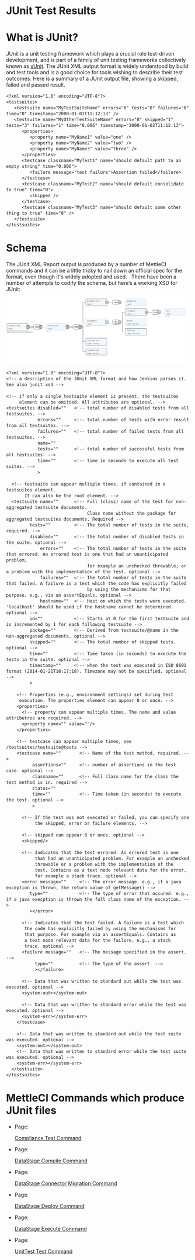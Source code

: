 # JUnit Test Results

# What is JUnit?

JUnit is a unit testing framework which plays a crucial role test-driven development, and is part of a family of unit testing frameworks collectively known as [xUnit](https://en.wikipedia.org/wiki/XUnit). The JUnit XML output format is widely understood by build and test tools and is a good choice for tools wishing to describe their test outcomes. Here is a summary of a JUnit output file, showing a skipped, failed and passed result.

```
<?xml version="1.0" encoding="UTF-8"?>
<testsuites>
   <testsuite name="MyTestSuiteName" errors="0" tests="0" failures="0" time="0" timestamp="2000-01-01T11:12:13" />
   <testsuite name="MyOtherTestSuiteName" errors="0" skipped="1" tests="3" failures="1" time="0.006" timestamp="2000-01-02T11:12:13">
      <properties>
         <property name="MyName1" value="one" />
         <property name="MyName2" value="two" />
         <property name="MyName3" value="three" />
      </properties>
      <testcase classname="MyTest1" name="should default path to an empty string" time="0.006">
         <failure message="test failure">Assertion failed</failure>
      </testcase>
      <testcase classname="MyTest2" name="should default consolidate to true" time="0">
         <skipped />
      </testcase>
      <testcase classname="MyTest3" name="should default some other thing to true" time="0" />
   </testsuite>
</testsuites>
```

# Schema

The JUnit XML Report output is produced by a number of MettleCI commands and it can be a little tricky to nail down an official spec for the format, even though it's widely adopted and used.   There have been a number of attempts to codify the schema, but here’s a working XSD for JUnit:

![](./attachments/image-20210609-104941.png)

```
<?xml version="1.0" encoding="UTF-8"?>
<!-- a description of the JUnit XML format and how Jenkins parses it. See also junit.xsd -->

<!-- if only a single testsuite element is present, the testsuites
     element can be omitted. All attributes are optional. -->
<testsuites disabled=""   <!-- total number of disabled tests from all testsuites. -->
            errors=""     <!-- total number of tests with error result from all testsuites. -->
            failures=""   <!-- total number of failed tests from all testsuites. -->
            name=""
            tests=""      <!-- total number of successful tests from all testsuites. -->
            time=""       <!-- time in seconds to execute all test suites. -->
            >

  <!-- testsuite can appear multiple times, if contained in a testsuites element.
       It can also be the root element. -->
  <testsuite name=""      <!-- Full (class) name of the test for non-aggregated testsuite documents.
                               Class name without the package for aggregated testsuites documents. Required -->
         tests=""         <!-- The total number of tests in the suite, required. -->
         disabled=""      <!-- the total number of disabled tests in the suite. optional -->
             errors=""    <!-- The total number of tests in the suite that errored. An errored test is one that had an unanticipated problem,
                               for example an unchecked throwable; or a problem with the implementation of the test. optional -->
             failures=""  <!-- The total number of tests in the suite that failed. A failure is a test which the code has explicitly failed
                               by using the mechanisms for that purpose. e.g., via an assertEquals. optional -->
             hostname=""  <!-- Host on which the tests were executed. 'localhost' should be used if the hostname cannot be determined. optional -->
         id=""            <!-- Starts at 0 for the first testsuite and is incremented by 1 for each following testsuite -->
         package=""       <!-- Derived from testsuite/@name in the non-aggregated documents. optional -->
         skipped=""       <!-- The total number of skipped tests. optional -->
         time=""          <!-- Time taken (in seconds) to execute the tests in the suite. optional -->
         timestamp=""     <!-- when the test was executed in ISO 8601 format (2014-01-21T16:17:18). Timezone may not be specified. optional -->
         >

    <!-- Properties (e.g., environment settings) set during test
     execution. The properties element can appear 0 or once. -->
    <properties>
      <!-- property can appear multiple times. The name and value attributres are required. -->
      <property name="" value=""/>
    </properties>

    <!-- testcase can appear multiple times, see /testsuites/testsuite@tests -->
    <testcase name=""       <!-- Name of the test method, required. -->
          assertions=""     <!-- number of assertions in the test case. optional -->
          classname=""      <!-- Full class name for the class the test method is in. required -->
          status=""
          time=""           <!-- Time taken (in seconds) to execute the test. optional -->
          >

      <!-- If the test was not executed or failed, you can specify one
           the skipped, error or failure elements. -->

      <!-- skipped can appear 0 or once. optional -->
      <skipped/>

      <!-- Indicates that the test errored. An errored test is one
           that had an unanticipated problem. For example an unchecked
           throwable or a problem with the implementation of the
           test. Contains as a text node relevant data for the error,
           for example a stack trace. optional -->
      <error message=""     <!-- The error message. e.g., if a java exception is thrown, the return value of getMessage() -->
         type=""            <!-- The type of error that occured. e.g., if a java execption is thrown the full class name of the exception. -->
         ></error>

      <!-- Indicates that the test failed. A failure is a test which
       the code has explicitly failed by using the mechanisms for
       that purpose. For example via an assertEquals. Contains as
       a text node relevant data for the failure, e.g., a stack
       trace. optional -->
      <failure message=""   <!-- The message specified in the assert. -->
           type=""          <!-- The type of the assert. -->
           ></failure>

      <!-- Data that was written to standard out while the test was executed. optional -->
      <system-out></system-out>

      <!-- Data that was written to standard error while the test was executed. optional -->
      <system-err></system-err>
    </testcase>

    <!-- Data that was written to standard out while the test suite was executed. optional -->
    <system-out></system-out>
    <!-- Data that was written to standard error while the test suite was executed. optional -->
    <system-err></system-err>
  </testsuite>
</testsuites>
```

# MettleCI Commands which produce JUnit files

*   Page:
    
    [Compliance Test Command](/wiki/spaces/MCIDOC/pages/408322069/Compliance+Test+Command)
    
*   Page:
    
    [DataStage Compile Command](/wiki/spaces/MCIDOC/pages/410157081/DataStage+Compile+Command)
    
*   Page:
    
    [DataStage Connector Migration Command](/wiki/spaces/MCIDOC/pages/410681364/DataStage+Connector+Migration+Command)
    
*   Page:
    
    [DataStage Deploy Command](/wiki/spaces/MCIDOC/pages/423952410/DataStage+Deploy+Command)
    
*   Page:
    
    [DataStage Execute Command](/wiki/spaces/MCIDOC/pages/458817755/DataStage+Execute+Command)
    
*   Page:
    
    [UnitTest Test Command](/wiki/spaces/MCIDOC/pages/718831617/UnitTest+Test+Command)